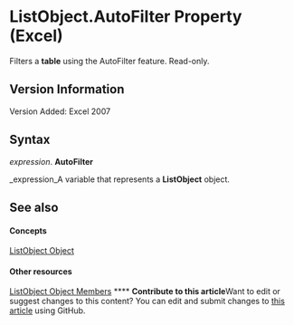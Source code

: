 
# ListObject.AutoFilter Property (Excel)

Filters a  **table** using the AutoFilter feature. Read-only.


## Version Information

Version Added: Excel 2007 


## Syntax

 _expression_. **AutoFilter**

 _expression_A variable that represents a  **ListObject** object.


## See also


#### Concepts


 [ListObject Object](46de6c4f-8ce0-0c7d-da59-6e52f5eab612.md)
#### Other resources


 [ListObject Object Members](d34f895c-cf60-f644-866b-7b757716e7a6.md)
****   **Contribute to this article**Want to edit or suggest changes to this content? You can edit and submit changes to  [this article](https://github.com/jhershey00/VBA_Excel_Test/OpenXMLCon/articles/9df890b2-0e52-5155-b18c-fe678039c2ab.md) using GitHub.


